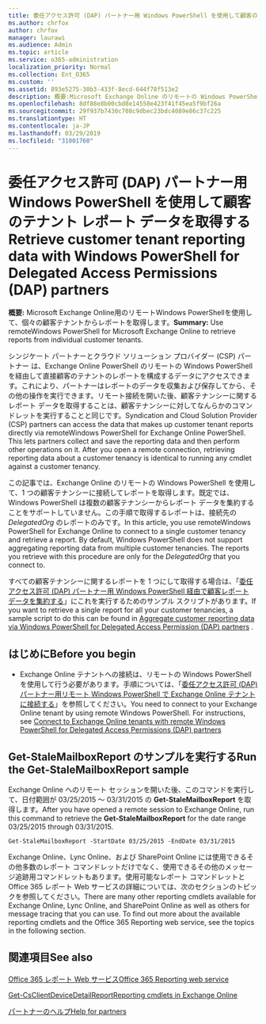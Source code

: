 ```yaml
---
title: 委任アクセス許可 (DAP) パートナー用 Windows PowerShell を使用して顧客のテナント レポート データを取得する
ms.author: chrfox
author: chrfox
manager: laurawi
ms.audience: Admin
ms.topic: article
ms.service: o365-administration
localization_priority: Normal
ms.collection: Ent_O365
ms.custom: ''
ms.assetid: 893e5275-30b3-433f-8ecd-644f78f513e2
description: 概要:Microsoft Exchange Online のリモートの Windows PowerShell を使用して、個々の顧客のテナントからレポートを取得します。
ms.openlocfilehash: 8df88e8b00cbd8e14558e423f41f45ea5f9bf26a
ms.sourcegitcommit: 29f937b7430c708c9dbec23bdc4089e86c37c225
ms.translationtype: HT
ms.contentlocale: ja-JP
ms.lasthandoff: 03/29/2019
ms.locfileid: "31001760"
---
```

# <a name="retrieve-customer-tenant-reporting-data-with-windows-powershell-for-delegated-access-permissions-dap-partners"></a><span data-ttu-id="8e706-103">委任アクセス許可 (DAP) パートナー用 Windows PowerShell を使用して顧客のテナント レポート データを取得する</span><span class="sxs-lookup"><span data-stu-id="8e706-103">Retrieve customer tenant reporting data with Windows PowerShell for Delegated Access Permissions (DAP) partners</span></span>

 <span data-ttu-id="8e706-104">**概要:** Microsoft Exchange Online用のリモートWindows PowerShellを使用して、個々の顧客テナントからレポートを取得します。</span><span class="sxs-lookup"><span data-stu-id="8e706-104">**Summary:** Use remoteWindows PowerShell for Microsoft Exchange Online to retrieve reports from individual customer tenants.</span></span>
  
<span data-ttu-id="8e706-p101">シンジケート パートナーとクラウド ソリューション プロバイダー (CSP) パートナー は、Exchange Online PowerShell のリモートの Windows PowerShell を経由して直接顧客のテナントのレポートを構成するデータにアクセスできます。これにより、パートナーはレポートのデータを収集および保存してから、その他の操作を実行できます。リモート接続を開いた後、顧客テナンシーに関するレポート データを取得することは、顧客テナンシーに対してなんらかのコマンドレットを実行することと同じです。</span><span class="sxs-lookup"><span data-stu-id="8e706-p101">Syndication and Cloud Solution Provider (CSP) partners can access the data that makes up customer tenant reports directly via remoteWindows PowerShell for Exchange Online PowerShell. This lets partners collect and save the reporting data and then perform other operations on it. After you open a remote connection, retrieving reporting data about a customer tenancy is identical to running any cmdlet against a customer tenancy.</span></span>
  
<span data-ttu-id="8e706-p102">この記事では、Exchange Online のリモートの Windows PowerShell を使用して、1 つの顧客テナンシーに接続してレポートを取得します。既定では、Windows PowerShell は複数の顧客テナンシーからレポート データを集約することをサポートしていません。この手順で取得するレポートは、接続先の  _DelegatedOrg_ のレポートのみです。</span><span class="sxs-lookup"><span data-stu-id="8e706-p102">In this article, you use remoteWindows PowerShell for Exchange Online to connect to a single customer tenancy and retrieve a report. By default, Windows PowerShell does not support aggregating reporting data from multiple customer tenancies. The reports you retrieve with this procedure are only for the  _DelegatedOrg_ that you connect to.</span></span>
  
<span data-ttu-id="8e706-111">すべての顧客テナンシーに関するレポートを 1 つにして取得する場合は、「[委任アクセス許可 (DAP) パートナー用 Windows PowerShell 経由で顧客レポート データを集約する](aggregate-customer-reporting-data-via-windows-powershell-for-delegated-access-pe.md)」にこれを実行するためのサンプル スクリプトがあります。</span><span class="sxs-lookup"><span data-stu-id="8e706-111">If you want to retrieve a single report for all your customer tenancies, a sample script to do this can be found in [Aggregate customer reporting data via Windows PowerShell for Delegated Access Permission (DAP) partners](aggregate-customer-reporting-data-via-windows-powershell-for-delegated-access-pe.md) .</span></span>
  
## <a name="before-you-begin"></a><span data-ttu-id="8e706-112">はじめに</span><span class="sxs-lookup"><span data-stu-id="8e706-112">Before you begin</span></span>

- <span data-ttu-id="8e706-p103">Exchange Online テナントへの接続は、リモートの Windows PowerShell を使用して行う必要があります。手順については、「[委任アクセス許可 (DAP) パートナー用リモート Windows PowerShell で Exchange Online テナントに接続する](connect-to-exchange-online-tenants-with-remote-windows-powershell-for-delegated.md)」を参照してください。</span><span class="sxs-lookup"><span data-stu-id="8e706-p103">You need to connect to your Exchange Online tenant by using remote Windows PowerShell. For instructions, see [Connect to Exchange Online tenants with remote Windows PowerShell for Delegated Access Permissions (DAP) partners](connect-to-exchange-online-tenants-with-remote-windows-powershell-for-delegated.md)</span></span>
    
## <a name="run-the-get-stalemailboxreport-sample"></a><span data-ttu-id="8e706-115">Get-StaleMailboxReport のサンプルを実行する</span><span class="sxs-lookup"><span data-stu-id="8e706-115">Run the Get-StaleMailboxReport sample</span></span>

<span data-ttu-id="8e706-116">Exchange Online へのリモート セッションを開いた後、このコマンドを実行して、日付範囲が 03/25/2015 ～ 03/31/2015 の **Get-StaleMailboxReport** を取得します。</span><span class="sxs-lookup"><span data-stu-id="8e706-116">After you have opened a remote session to Exchange Online, run this command to retrieve the **Get-StaleMailboxReport** for the date range 03/25/2015 through 03/31/2015.</span></span>
  
```
Get-StaleMailboxReport -StartDate 03/25/2015 -EndDate 03/31/2015
```

<span data-ttu-id="8e706-p104">Exchange Online、Lync Online、および SharePoint Online には使用できるその他多数のレポート コマンドレットだけでなく、使用できるその他のメッセージ追跡用コマンドレットもあります。使用可能なレポート コマンドレットと Office 365 レポート Web サービスの詳細については、次のセクションのトピックを参照してください。</span><span class="sxs-lookup"><span data-stu-id="8e706-p104">There are many other reporting cmdlets available for Exchange Online, Lync Online, and SharePoint Online as well as others for message tracing that you can use. To find out more about the available reporting cmdlets and the Office 365 Reporting web service, see the topics in the following section.</span></span>
  
## <a name="see-also"></a><span data-ttu-id="8e706-119">関連項目</span><span class="sxs-lookup"><span data-stu-id="8e706-119">See also</span></span>

#### 

[<span data-ttu-id="8e706-120">Office 365 レポート Web サービス</span><span class="sxs-lookup"><span data-stu-id="8e706-120">Office 365 Reporting web service</span></span>](https://go.microsoft.com/fwlink/p/?LinkId=532777)
  
[<span data-ttu-id="8e706-121">Get-CsClientDeviceDetailReport</span><span class="sxs-lookup"><span data-stu-id="8e706-121">Reporting cmdlets in Exchange Online</span></span>](https://go.microsoft.com/fwlink/p/?LinkId=526430)
  
[<span data-ttu-id="8e706-122">パートナーのヘルプ</span><span class="sxs-lookup"><span data-stu-id="8e706-122">Help for partners</span></span>](https://go.microsoft.com/fwlink/p/?LinkID=533477)

